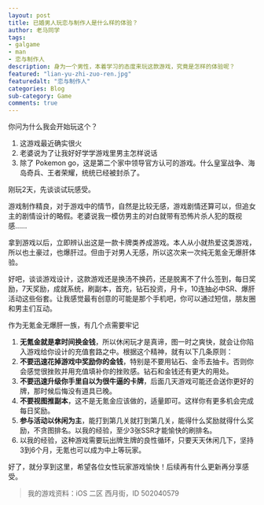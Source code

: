 ```yaml
---
layout: post
title: 已婚男人玩恋与制作人是什么样的体验？
author: 老马同学
tags: 
- galgame
- man
- 恋与制作人
description: 身为一个男性，本着学习的态度来玩这款游戏，究竟是怎样的体验呢？
featured: "lian-yu-zhi-zuo-ren.jpg"
featuredalt: "恋与制作人"
categories: Blog
sub-category: Game
comments: true
---
```


你问为什么我会开始玩这个？

1. 这游戏最近确实很火
2. 老婆说为了让我好好学学游戏里男主怎样说话
3. 除了 Pokemon go，这是第二个家中领导官方认可的游戏。什么皇室战争、海岛奇兵、王者荣耀，统统已经被封杀了。

刚玩2天，先谈谈试玩感受。

游戏制作精良，对于游戏中的情节，自然是比较无感，游戏剧情还算可以，但追女主的剧情设计的略假。老婆说我一模仿男主的对白就带有恐怖片杀人犯的既视感……

拿到游戏以后，立即辨认出这是一款卡牌类养成游戏。本人从小就热爱这类游戏，所以也土豪过，也爆肝过。但由于对男人无感，所以这次来一次纯无氪金无爆肝体验。

好吧，谈谈游戏设计，这款游戏还是换汤不换药，还是脱离不了什么签到，每日奖励，7天奖励，成就系统，刷副本，首充，钻石投资，月卡，10连抽必中SR、爆肝活动这些俗套。让我感觉最有创意的可能是那个手机吧，你可以通过短信，朋友圈和男主们互动。

作为无氪金无爆肝一族，有几个点需要牢记

1. **无氪金就是拿时间换金钱**，所以休闲玩才是真谛，图一时之爽快，就会让你陷入游戏给你设计的充值套路之中。根据这个精神，就有以下几条原则：
2. **不要迅速花掉游戏中奖励你的金钱**，特别是不要用钻石、金币去抽卡。否则你会感觉很挫败并用充值填补你的挫败感。钻石和金钱还有更大的用处。
3. **不要迅速升级你手里自以为很牛逼的卡牌**，后面几天游戏可能还会送你更好的牌，那时候后悔没有道具已晚。
4. **不要视图推副本**，这不是无氪金应该做的，适量即可。这样你有更多机会完成每日奖励。
5. **参与活动以休闲为主**，能打到第几关就打到第几关，能得什么奖励就得什么奖励，不贪图排名。以我的经验，至少3张SSR才能愉快的刷排名。
6. 以我的经验，这种游戏需要玩出牌生牌的良性循环，只要天天休闲几下，坚持3到6个月，无氪也可以成为中上等玩家。

好了，就分享到这里，希望各位女性玩家游戏愉快！后续再有什么更新再分享感受。

> 我的游戏资料：iOS 二区 西月街，ID 502040579
